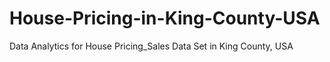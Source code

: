 # House-Pricing-in-King-County-USA
Data Analytics for House Pricing_Sales Data Set in King County, USA
